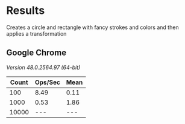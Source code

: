 # Results

Creates a circle and rectangle with fancy strokes and colors and then applies a transformation

## Google Chrome
*Version 48.0.2564.97 (64-bit)*

| Count | Ops/Sec | Mean  |
|-------|---------|-------|
| 100  | 8.49  | 0.11  |
| 1000 | 0.53 | 1.86  |
| 10000 | --- | ---  |
